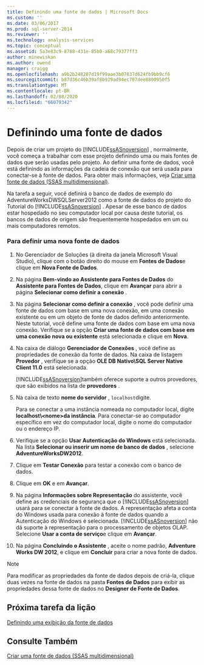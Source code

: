 ```yaml
---
title: Definindo uma fonte de dados | Microsoft Docs
ms.custom: ''
ms.date: 03/06/2017
ms.prod: sql-server-2014
ms.reviewer: ''
ms.technology: analysis-services
ms.topic: conceptual
ms.assetid: 5a3e83c9-8788-431e-85b0-a68c79377ff3
author: minewiskan
ms.author: owend
manager: craigg
ms.openlocfilehash: a9b2b248207d19f99aae3b07837d624fb9bb9cf6
ms.sourcegitcommit: b87d36c46b39af8b929ad94ec707dee8800950f5
ms.translationtype: MT
ms.contentlocale: pt-BR
ms.lasthandoff: 02/08/2020
ms.locfileid: "66079342"
---
```

# <a name="defining-a-data-source"></a>Definindo uma fonte de dados
  Depois de criar um projeto do [!INCLUDE[ssASnoversion](../includes/ssasnoversion-md.md)] , normalmente, você começa a trabalhar com esse projeto definindo uma ou mais fontes de dados que serão usadas pelo projeto. Ao definir uma fonte de dados, você está definindo as informações da cadeia de conexão que será usada para conectar-se à fonte de dados. Para obter mais informações, veja [Criar uma fonte de dados &#40;SSAS multidimensional&#41;](multidimensional-models/create-a-data-source-ssas-multidimensional.md).  
  
 Na tarefa a seguir, você definirá o banco de dados de exemplo do AdventureWorksDWSQLServer2012 como a fonte de dados do projeto do Tutorial do [!INCLUDE[ssASnoversion](../includes/ssasnoversion-md.md)] . Apesar de esse banco de dados estar hospedado no seu computador local por causa deste tutorial, os bancos de dados de origem são frequentemente hospedados em um ou mais computadores remotos.  
  
### <a name="to-define-a-new-data-source"></a>Para definir uma nova fonte de dados  
  
1.  No Gerenciador de Soluções (à direita da janela Microsoft Visual Studio), clique com o botão direito do mouse em **Fontes de Dados**e clique em **Nova Fonte de Dados**.  
  
2.  Na página **Bem-vindo ao Assistente para Fontes de Dados** do **Assistente para Fontes de Dados**, clique em **Avançar** para abrir a página **Selecionar como definir a conexão** .  
  
3.  Na página **Selecionar como definir a conexão** , você pode definir uma fonte de dados com base em uma nova conexão, em uma conexão existente ou em um objeto de fonte de dados definido anteriormente. Neste tutorial, você define uma fonte de dados com base em uma nova conexão. Verifique se a opção **Criar uma fonte de dados com base em uma conexão nova ou existente** está selecionada e clique em **Nova**.  
  
4.  Na caixa de diálogo **Gerenciador de Conexões** , você define as propriedades de conexão da fonte de dados. Na caixa de listagem **Provedor** , verifique se a opção **OLE DB Nativo\SQL Server Native Client 11.0** está selecionada.  
  
     [!INCLUDE[ssASnoversion](../includes/ssasnoversion-md.md)]também oferece suporte a outros provedores, que são exibidos na lista de **provedores** .  
  
5.  Na caixa de texto **nome do servidor** , `localhost`digite.  
  
     Para se conectar a uma instância nomeada no computador local, digite **localhost\\<nome\>da instância**. Para conectar-se ao computador específico em vez do computador local, digite o nome do computador ou o endereço IP.  
  
6.  Verifique se a opção **Usar Autenticação do Windows** está selecionada. Na lista **Selecionar ou inserir um nome de banco de dados** , selecione **AdventureWorksDW2012**.  
  
7.  Clique em **Testar Conexão** para testar a conexão com o banco de dados.  
  
8.  Clique em **OK** e em **Avançar**.  
  
9. Na página **Informações sobre Representação** do assistente, você define as credenciais de segurança que o [!INCLUDE[ssASnoversion](../includes/ssasnoversion-md.md)] usará para se conectar à fonte de dados. A representação afeta a conta do Windows usada para conexão à fonte de dados quando a Autenticação do Windows é selecionada. 
  [!INCLUDE[ssASnoversion](../includes/ssasnoversion-md.md)] não dá suporte à representação para o processamento de objetos OLAP. Selecione **Usar a conta de serviço**e clique em **Avançar**.  
  
10. Na página **Concluindo o Assistente** , aceite o nome padrão, **Adventure Works DW 2012**, e clique em **Concluir** para criar a nova fonte de dados.  
  
> [!NOTE]  
>  Para modificar as propriedades da fonte de dados depois de criá-la, clique duas vezes na fonte de dados na pasta **Fontes de Dados** para exibir as propriedades dessa fonte de dados no **Designer de Fonte de Dados**.  
  
## <a name="next-task-in-lesson"></a>Próxima tarefa da lição  
 [Definindo uma exibição da fonte de dados](lesson-1-3-defining-a-data-source-view.md)  
  
## <a name="see-also"></a>Consulte Também  
 [Criar uma fonte de dados &#40;SSAS multidimensional&#41;](multidimensional-models/create-a-data-source-ssas-multidimensional.md)  
  
  
